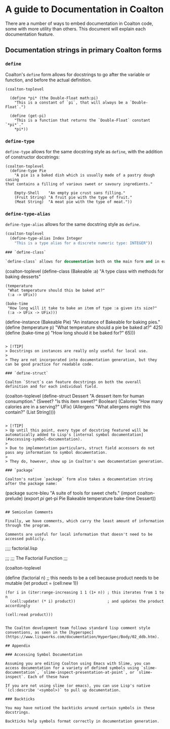 # A guide to Documentation in Coalton

There are a number of ways to embed documentation in Coalton code, some with more utility than others. This document will explain each documentation feature.

## Documentation strings in primary Coalton forms

### `define`
Coalton's `define` form allows for docstrings to go after the variable or function, and before the actual definition.

```
(coalton-toplevel

  (define *pi* (the Double-Float math:pi)
    "This is a constant of `pi`, that will always be a `Double-Float`.")

  (define (get-pi)
    "This is a function that returns the `Double-Float` constant `*pi*`."
    *pi*))
```

### `define-type`

`define-type` allows for the same docstring style as `define`, with the addition of constructor docstrings:

```
(coalton-toplevel
  (define-type Pie
    "A pie is a baked dish which is usually made of a pastry dough casing
that contains a filling of various sweet or savoury ingredients."

    Empty-Shell    "An empty pie crust sans filling."
    (Fruit String) "A fruit pie with the type of fruit."
    (Meat String)  "A meat pie with the type of meat."))
```

### `define-type-alias`

`define-type-alias` allows for the same docstring style as `define`.

```lisp
(coalton-toplevel
  (define-type-alias Index Integer
    "This is a type alias for a discrete numeric type: INTEGER"))

### `define-class`

`define-class` allows for documentation both on the main form and in each method.

```
(coalton-toplevel
  (define-class (Bakeable :a)
    "A type class with methods for baking desserts"
    
    (temperature
     "What temperature should this be baked at?"
     (:a -> UFix))
     
    (bake-time
     "How long will it take to bake an item of type :a given its size?"
     (:a -> UFix -> UFix)))
     
  (define-instance (Bakeable Pie)
     "An instance of Bakeable for baking pies."
     (define (temperature p)
       "What temperature should a pie be baked at?"
       425)
     (define (bake-time p)
       "How long should it be baked for?"
       65)))
```

> [!TIP]
> Docstrings on instances are really only useful for local use. 
>
> They are not incorporated into documentation generation, but they can be good practice for readable code.

### `define-struct`

Coalton `Struct`s can feature docstrings on both the overall definition and for each individual field.

```
(coalton-toplevel
  (define-struct Dessert
    "A dessert item for human consumption."
    (Sweet?    "Is this item sweet?"                 Boolean)
    (Calories  "How many calories are in a serving?" UFix)
    (Allergens "What allergens might this contain?"  (List String))))
```

> [!TIP]
> Up until this point, every type of docstring featured will be automatically added to Lisp's [internal symbol documentation](#accessing-symbol-documentation). 
>
> Due to implementation particulars, struct field accessors do not pass any information to symbol documentation.
>
> They do, however, show up in Coalton's own documentation generation.

### `package`

Coalton's native `package` form also takes a documentation string after the package name:

```
(package sucre-bleu
  "A suite of tools for sweet chefs."
  (import coalton-prelude)
  (export *pi*
          get-pi
          Pie
          Bakeable
          temperature
          bake-time
          Dessert))
```

## Semicolon Comments

Finally, we have comments, which carry the least amount of information through the program.

Comments are useful for local information that doesn't need to be accessed publicly.

```
;;;; factorial.lisp

;;;
;;; The Factorial Function
;;;

(coalton-toplevel

  (define (factorial n)
    ;; this needs to be a cell because product needs to be mutable
    (let product = (cell:new 1))

    (for i in (iter:range-increasing 1 1 (1+ n)) ; this iterates from 1 to n
      (cell:update! (* i) product))              ; and updates the product accordingly

    (cell:read product)))
```

The Coalton development team follows standard lisp comment style conventions, as seen in the [hyperspec](https://www.lispworks.com/documentation/HyperSpec/Body/02_ddb.htm).

## Appendix

### Accessing Symbol Documentation

Assuming you are editing Coalton using Emacs with Slime, you can access documentation for a variety of defined symbols using `slime-documentation`, `slime-inspect-presentation-at-point`, or `slime-inspect`. Each of these have 

If you are not using slime (or emacs), you can use Lisp's native `(cl:describe '<symbol>)` to pull up documentation.

### Backticks

You may have noticed the backticks around certain symbols in these docstrings. 

Backticks help symbols format correctly in documentation generation.

